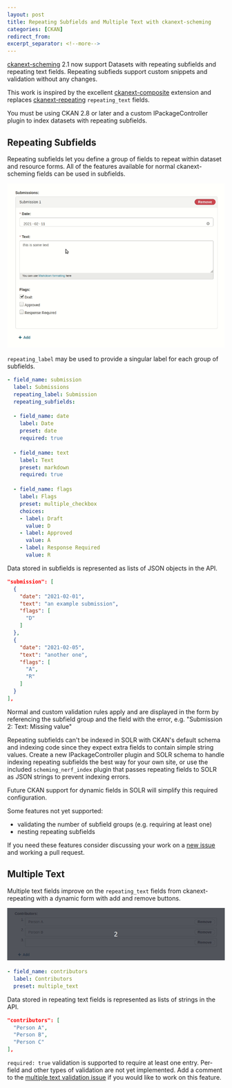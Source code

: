 ```yaml
---
layout: post
title: Repeating Subfields and Multiple Text with ckanext-scheming
categories: [CKAN]
redirect_from:
excerpt_separator: <!--more-->
---
```


[ckanext-scheming](https://github.com/ckan/ckanext-scheming) 2.1
now support Datasets with repeating subfields and repeating text fields.
Repeating subfieds support custom snippets and validation without any changes.

This work is inspired by the excellent [ckanext-composite](https://github.com/EnviDat/ckanext-composite)
extension and replaces [ckanext-repeating](https://github.com/open-data/ckanext-repeating) `repeating_text`
fields.

You must be using CKAN 2.8 or later and a custom IPackageController plugin to index datasets with repeating
subfields.

<!--more-->

## Repeating Subfields

Repeating subfields let you define a group of fields to repeat within dataset and resource forms.
All of the features available for normal ckanext-scheming fields can be used in subfields.

![ckanext-scheming repeating fields](/images/repeating_subfields.gif)

`repeating_label` may be used to provide a singular label for each group of subfields.

```yaml
- field_name: submission
  label: Submissions
  repeating_label: Submission
  repeating_subfields:

  - field_name: date
    label: Date
    preset: date
    required: true

  - field_name: text
    label: Text
    preset: markdown
    required: true

  - field_name: flags
    label: Flags
    preset: multiple_checkbox
    choices:
    - label: Draft
      value: D
    - label: Approved
      value: A
    - label: Response Required
      value: R
```

Data stored in subfields is represented as lists of JSON objects in the API.

```json
"submission": [
  {
    "date": "2021-02-01",
    "text": "an example submission",
    "flags": [
      "D"
    ]
  },
  {
    "date": "2021-02-05",
    "text": "another one",
    "flags": [
      "A",
      "R"
    ]
  }
],
```

Normal and custom validation rules apply and are displayed in the form by referencing the subfield
group and the field with the error, e.g. "Submission 2: Text: Missing value"

Repeating subfields can't be indexed in SOLR with CKAN's default schema and indexing code since
they expect extra fields to contain simple string values. Create a new IPackageController plugin
and SOLR schema to handle indexing repeating subfields the best way for your own site, or use the
included `scheming_nerf_index` plugin that passes repeating fields to SOLR as JSON strings to
prevent indexing errors.

Future CKAN support for dynamic fields in SOLR will simplify this required configuration.

Some features not yet supported:
 - validating the number of subfield groups (e.g. requiring at least one)
 - nesting repeating subfields

If you need these features consider discussing your work on a
[new issue](https://github.com/ckan/ckanext-scheming/issues/new) and working a pull request.


## Multiple Text

Multiple text fields improve on the `repeating_text` fields from ckanext-repeating with a dynamic form
with add and remove buttons.

![ckanext-scheming multiple_text](/images/multiple_text.gif)

```yaml
- field_name: contributors
  label: Contributors
  preset: multiple_text
```

Data stored in repeating text fields is represented as lists of strings in the API.

```json
"contributors": [
  "Person A",
  "Person B",
  "Person C"
],
```

`required: true` validation is supported to require at least one entry. Per-field and other types of
validation are not yet implemented. Add a comment to the
[multiple text validation issue](https://github.com/ckan/ckanext-scheming/issues/276)
if you would like to work on this feature.
